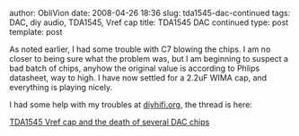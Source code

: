 author: ObliVion
date: 2008-04-26 18:36
slug: tda1545-dac-continued
tags: DAC, diy audio, TDA1545, Vref cap
title: TDA1545 DAC continued
type: post
template: post


As noted earlier, I had some trouble with C7 blowing the chips. I am no
closer to being sure what the problem was, but I am beginning to suspect
a bad batch of chips, anyhow the original value is according to Phlips
datasheet, way to high. I have now settled for a 2.2uF WIMA cap, and
everything is playing nicely.

I had some help with my troubles at
[diyhifi.org](http://www.diyhifi.org), the thread is here:

[TDA1545 Vref cap and the death of several DAC
chips](http://www.diyhifi.org/forums/viewtopic.php?f=2&t=1517&start=0&st=0&sk=t&sd=a)
